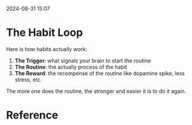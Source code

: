 2024-08-31 15:07

# The Habit Loop

Here is how habits actually work:
1. **The Trigger**: what signals your brain to start the routine
2. **The Routine**: the actually process of the habit
3. **The Reward**: the recompense of the routine like dopamine spike, less stress, etc.

The more one does the routine, the stronger and easier it is to do it again.

# Reference